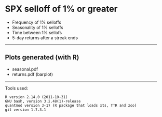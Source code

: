 SPX selloff of 1% or greater
============================

* Frequency of 1% selloffs
* Seasonality of 1% selloffs
* Time between 1% sellofs
* 5-day returns after a streak ends

******

Plots generated (with R)
------------------------

* seasonal.pdf
* returns.pdf (barplot)

******

Tools used:

    R version 2.14.0 (2011-10-31)  
    GNU bash, version 3.2.48(1)-release
    quantmod version 3-17 (R package that loads xts, TTR and zoo)
    git version 1.7.3.1
